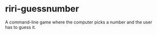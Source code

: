 # riri-guessnumber
A command-line game where the computer picks a number and the user has to guess it.
